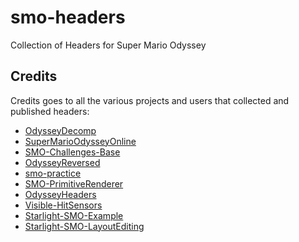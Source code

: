 # smo-headers
Collection of Headers for Super Mario Odyssey

## Credits
Credits goes to all the various projects and users that collected and published headers:
- [OdysseyDecomp](https://github.com/MonsterDruide1/OdysseyDecomp)
- [SuperMarioOdysseyOnline](https://github.com/CraftyBoss/SuperMarioOdysseyOnline)
- [SMO-Challenges-Base](https://github.com/CraftyBoss/SMO-Challenges-Base)
- [OdysseyReversed](https://github.com/shibbo/OdysseyReversed)
- [smo-practice](https://github.com/fruityloops1/smo-practice)
- [SMO-PrimitiveRenderer](https://github.com/Mars2032/SMO-PrimitiveRenderer)
- [OdysseyHeaders](https://github.com/GRAnimated/OdysseyHeaders)
- [Visible-HitSensors](https://github.com/Mars2032/Visible-HitSensors)
- [Starlight-SMO-Example](https://github.com/brycewithfiveunderscores/Starlight-SMO-Example)
- [Starlight-SMO-LayoutEditing](https://github.com/CraftyBoss/Starlight-SMO-LayoutEditing)
